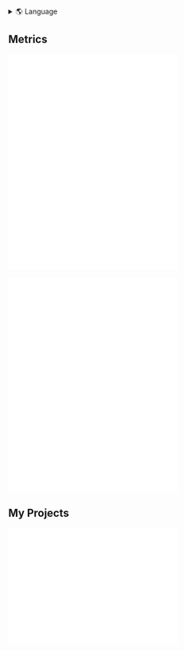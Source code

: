 <details>
<summary>🌎 Language</summary>
<br>
  
* en (Current)
* [pt-BR](./i18n/README-pt-BR.md)
---

</details>

## Metrics

<div style="display: flex; flex-wrap: wrap; gap: 1rem;">
  <img src="metrics.base.svg" alt="GitHub base stats" style="flex: 1 1 340px; min-width: 340px; max-width: 49%;">
  <img src="metrics.base.svg" alt="GitHub base stats" style="flex: 1 1 340px; min-width: 340px; max-width: 49%;">
</div>


## My Projects

<div style="display: flex; flex-wrap: wrap; gap: 1rem;">
  <a href="https://github.com/GTazz?tab=repositories&q=&type=&language=&sort=" style="flex: 1 1 340px; min-width: 340px; max-width: 49%;">
    <img src="metrics.projects.svg" alt="GitHub repo stats">
  </a>
</div>
